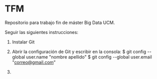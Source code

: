 # TFM
Repositorio para trabajo fin de máster Big Data UCM.

Seguir las siguientes instrucciones:

1. Instalar Git
2. Abrir la configuración de Git y escribir en la consola:
  $ git config --global user.name "nombre apellido"
  $ git config --global user.email "correo@gmail.com"

3.
